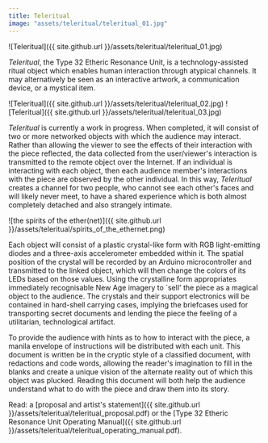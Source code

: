 ```yaml
---
title: Teleritual
image: "assets/teleritual/teleritual_01.jpg"
---
```

![Teleritual]({{ site.github.url }}/assets/teleritual/teleritual_01.jpg)

_Teleritual_, the Type 32 Etheric Resonance Unit, is a technology-assisted ritual object which enables human interaction through atypical channels. It may alternatively be seen as an interactive artwork, a communication device, or a mystical item.

![Teleritual]({{ site.github.url }}/assets/teleritual/teleritual_02.jpg)
![Teleritual]({{ site.github.url }}/assets/teleritual/teleritual_03.jpg)

_Teleritual_ is currently a work in progress. When completed, it will consist of two or more networked objects with which the audience may interact. Rather than allowing the viewer to see the effects of their interaction with the piece reflected, the data collected from the user/viewer's interaction is transmitted to the remote object over the Internet. If an individual is interacting with each object, then each audience member's interactions with the piece are observed by the other individual. In this way, _Teleritual_ creates a channel for two people, who cannot see each other's faces and will likely never meet, to have a shared experience which is both almost completely detached and also strangely intimate.

![the spirits of the ether(net)]({{ site.github.url }}/assets/teleritual/spirits_of_the_ethernet.png)

Each object will consist of a plastic crystal-like form with RGB light-emitting diodes and a three-axis accelerometer embedded within it. The spatial position of the crystal will be recorded by an Arduino microcontroller and transmitted to the linked object, which will then change the colors of its LEDs based on those values. Using the crystalline form appropriates immediately recognisable New Age imagery to `sell' the piece as a magical object to the audience. The crystals and their support electronics will be contained in hard-shell carrying cases, implying the briefcases used for transporting secret documents and lending the piece the feeling of a utilitarian, technological artifact.

To provide the audience with hints as to how to interact with the piece, a manila envelope of instructions will be distributed with each unit. This document is written be in the cryptic style of a classified document, with redactions and code words, allowing the reader's imagination to fill in the blanks and create a unique vision of the alternate reality out of which this object was plucked. Reading this document will both help the audience understand what to do with the piece and draw them into its story.

Read: a [proposal and artist's statement]({{ site.github.url }}/assets/teleritual/teleritual_proposal.pdf) or the [Type 32 Etheric Resonance Unit Operating Manual]({{ site.github.url }}/assets/teleritual/teleritual_operating_manual.pdf).

<div data-configid="23994610/34691534" style="width:720px; height:466px;" class="issuuembed"></div><script type="text/javascript" src="//e.issuu.com/embed.js" async="true"></script>
